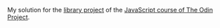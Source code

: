 My solution for the [library project](https://www.theodinproject.com/paths/full-stack-javascript/courses/javascript/lessons/library) of the [JavaScript course of The Odin Project](https://www.theodinproject.com/paths/full-stack-javascript/courses/javascript). 